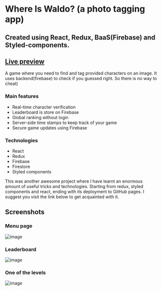 # Where Is Waldo? (a photo tagging app)

## Created using React, Redux, BaaS(Firebase) and Styled-components. 

## [Live preview](https://lnicepei.github.io/where-is-waldo/)

A game where you need to find and tag provided characters on an image. It uses backend(firebase) to check if you guessed right. So there is no way to cheat)

### Main features
  * Real-time character verification
  * Leaderboard is store on Firebase
  * Global ranking without login
  * Server-side time stamps to keep track of your game
  * Secure game updates using Firebase

### Technologies 
  * React 
  * Redux
  * Firebase
  * Firestore
  * Styled components

This was another awesome project where I have learnt an enormous amount of useful tricks and technologies. Starting from redux, styled components and react, ending with its deployment to GitHub pages. I suggest you visit the link below to get acquainted with it. 

## Screenshots
### Menu page
![image](https://user-images.githubusercontent.com/95967146/190554791-cda2b5d9-6689-4bf9-983a-61d8a86e2417.png)
### Leaderboard
![image](https://user-images.githubusercontent.com/95967146/190554884-8b27e8cd-f90b-473f-81f5-059c6d434463.png)
### One of the levels
![image](https://user-images.githubusercontent.com/95967146/190554963-850db8e5-d4df-4f97-9bcb-42d931f52d09.png)

